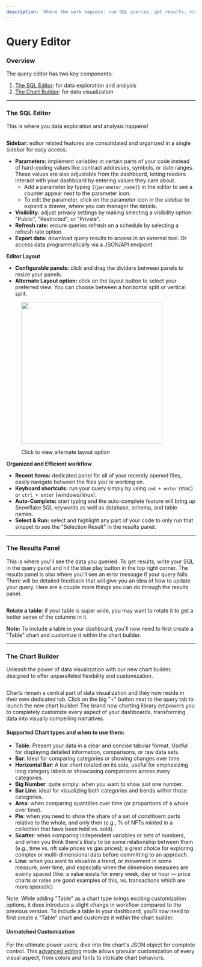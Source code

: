 ```yaml
---
description: 'Where the work happens: run SQL queries, get results, visualize them.'
---
```


# Query Editor

### Overview

The query editor has two key components:

1. [The SQL Editor](./#the-sql-editor): for data exploration and analysis
2. [The Chart Builder](./#the-chart-builder): for data visualization&#x20;

***

### The SQL Editor&#x20;

This is where you data exploration and analysis happens!

<figure><img src="../../../../../.gitbook/assets/Screenshot 2024-07-22 at 2.16.22 PM.png" alt=""><figcaption></figcaption></figure>

**Sidebar:** editor related features are consolidated and organized in a single sidebar for easy access.&#x20;

* **Parameters:**  implement variables in certain parts of your code instead of hard-coding values like contract addresses, symbols, or date ranges. These values are also adjustable from the dashboard, letting readers interact with your dashboard by entering values they care about.
  * Add a parameter by typing `{{parameter_name}}` in the editor to see a counter appear next to the parameter icon.&#x20;
  * To edit the parameter, click on the parameter icon in the sidebar to expand a drawer, where you can manager the details.&#x20;
* **Visibility:** adjust privacy settings by making selecting a visibility option: "Public", "Restricted", or "Private".
* **Refresh rate:** ensure queries refresh on a schedule by selecting a refresh rate option.
* **Export data:** download query results to access in an external tool. Or access data programmatically via a JSON/API endpoint. &#x20;

**Editor Layout**

* **Configurable panels:** click and drag the dividers between panels to resize your panels.
* **Alternate Layout option:** click on the layout button to select your preferred view. You can choose between a horizontal split or vertical split.&#x20;

<figure><img src="../../../../../.gitbook/assets/Screenshot 2024-07-24 at 7.40.18 AM.png" alt="" width="375"><figcaption><p>Click to view alternate layout option</p></figcaption></figure>

**Organized and Efficient workflow**

* **Recent Items:** dedicated panel for all of your recently opened files, easily navigate between the files you're working on.&#x20;
* **Keyboard shortcuts:** run your query simply by using `cmd + enter` (mac) or `ctrl + enter` (windows/linux).
* **Auto-Complete:** start typing and the auto-complete feature will bring up Snowflake SQL keywords as well as database, schema, and table names.&#x20;
* **Select & Run:** select and highlight any part of your code to only run that snippet to see the "Selection Result" in the results panel.&#x20;

***

### The Results Panel&#x20;

This is where you'll see the data you queried. To get results, write your SQL in the query panel and hit the blue play button in the top right corner. The results panel is also where you'll see an error message if your query fails. There will be detailed feedback that will give you an idea of how to update your query. Here are a couple more things you can do through the results panel.&#x20;

<figure><img src="../../../../../.gitbook/assets/Screenshot 2024-07-22 at 2.41.14 PM.png" alt=""><figcaption></figcaption></figure>

**Rotate a table:** if your table is super wide, you may want to rotate it to get a better sense of the columns in it.&#x20;

**Note:** To include a table in your dashboard, you'll now need to first create a "Table" chart and customize it within the chart builder.

***

### The Chart Builder

Unleash the power of data visualization with our new chart builder, designed to offer unparalleled flexibility and customization.

<figure><img src="../../../../../.gitbook/assets/Screenshot 2024-07-22 at 2.00.22 PM.png" alt=""><figcaption></figcaption></figure>

Charts remain a central part of data visualization and they now reside in their own dedicated tab. Click on the big "+" button next to the query tab to launch the new chart builder! The brand new charting library empowers you to completely customize every aspect of your dashboards, transforming data into visually compelling narratives.

#### **Supported Chart types and when to use them:**

* **Table**: Present your data in a clear and concise tabular format. Useful for displaying detailed information, comparisons, or raw data sets.
* **Bar**: Ideal for comparing categories or showing changes over time.&#x20;
* **Horizontal Bar**: A bar chart rotated on its side, useful for emphasizing long category labels or showcasing comparisons across many categories.
* **Big Number**: quite simply: when you want to show just one number.
* **Bar Line**: ideal for visualizing both categories and trends within those categories.
* **Area**: when comparing quantities over time (or proportions of a whole over time).&#x20;
* **Pie**: when you need to show the share of a set of constituent parts relative to the whole, and only then (e.g., % of NFTs minted in a collection that have been held vs. sold).&#x20;
* **Scatter**: when comparing independent variables or sets of numbers, and when you think there's likely to be some relationship between them (e.g., time vs. nft sale prices vs gas prices); a great choice for exploring complex or multi-dimensional data before committing to an approach.
* **Line**: when you want to visualize a trend, or movement in some measure, over time, and especially when the dimension measures are evenly spaced (like: a value exists for every week, day or hour — price charts or rates are good examples of this, vs. transactions which are more sporadic).

Note: While adding "Table" as a chart type brings exciting customization options, it does introduce a slight change in workflow compared to the previous version. To include a table in your dashboard, you'll now need to first create a "Table" chart and customize it within the chart builder.&#x20;

#### **Unmatched Customization**

For the ultimate power users, dive into the chart's JSON object for complete control. This [advanced editing](advanced-visualization.md) mode allows granular customization of every visual aspect, from colors and fonts to intricate chart behaviors.
